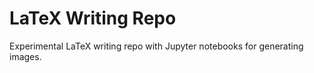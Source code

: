 # LaTeX Writing Repo

Experimental LaTeX writing repo with Jupyter notebooks for generating images.

